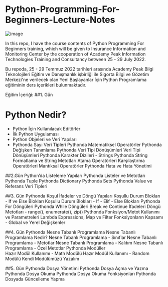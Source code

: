 # Python-Programming-For-Beginners-Lecture-Notes

![image](https://user-images.githubusercontent.com/5441882/173870155-dab94d14-4571-4335-9d95-d86ebfc025f1.png)

In this repo, I have the course contents of Python Programming For Beginners training, which will be given to Insurance Information and Monitoring Center by the cooperation of Academy Peak Information Technologies Training and Consultancy between 25 - 29 July 2022.

Bu repoda, 25 - 29 Temmuz 2022 tarihleri arasında Academy Peak Bilgi Teknolojileri Eğitim ve Danışmanlık işbirliği ile Sigorta Bilgi ve Gözetim Merkezi'ne verilecek olan Yeni Başlayanlar İçin Python Programlama eğitiminin ders içerikleri bulunmaktadır.

Eğitim İçeriği:
##1. Gün
# Python Nedir?
- Python İçin Kullanılacak Editörler
- İlk Python Uygulaması
- Python Objeleri ve Veri Yapıları
- Pythonda Sayı Veri Tipleri
Pythonda Matematiksel Operatörler
Pythonda Değişken Tanımlama
Pythonda Veri Tipi Dönüşümleri
Veri Tipi Dönüşümleri
Pythonda Karakter Dizileri - Strings
Pythonda String Formatlama ve String Metotları
Atama Operatörleri
Karşılaştırma Operatörleri
Mantıksal Operatörler
Pythonda Hata ve Hata Yönetimi

##2.Gün
Python’da Listeleme Yapıları
Pythonda Listeler ve Metotları
Pythonda Tuple
Pythonda Dictionary
Pythonda Sets
Pythonda Value ve Referans Veri Tipleri

##3. Gün
Pythonda Koşul İfadeler ve Döngü Yapıları
Koşullu Durum Blokları - If ve Else Blokları
Koşullu Durum Blokları - If - Elif - Else Blokları
Pythonda For Döngüleri
Pythonda While Döngüleri
Break ve Continue İfadeleri
Döngü Metotları - range(), enumerate(), zip()
Pythonda Fonksiyon/Metot Kullanımı ve Parametreleri
Lambda Expressions, Map ve Filter
Fonksiyonların Kapsamı - Global ve Yerel Değişkenler

##4. Gün
Pythonda Nesne Tabanlı Programlama
Nesne Tabanlı Programlama Nedir?
Nesne Tabanlı Programlama - Sınıflar
Nesne Tabanlı Programlama - Metotlar
Nesne Tabanlı Programlama - Kalıtım
Nesne Tabanlı Programlama - Özel Metotlar
Pythonda Modüller  
Hazır Modül Kullanımı - Math Modülü
Hazır Modül Kullanımı - Random Modülü
Kendi Modülümüzü Yazalım

##5. Gün
Pythonda Dosya Yönetimi
Pythonda Dosya Açma ve Yazma
Pythonda Dosya Okuma
Pythonda Dosya Okuma Fonksiyonları
Pythonda Dosyada Güncelleme Yapma





